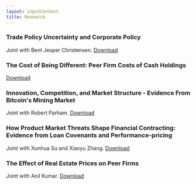 ```yaml
---
layout: inputContent
title: Research
---
```


### Trade Policy Uncertainty and Corporate Policy
Joint with Bent Jesper Christensen. [Download](files/wtoCorporatePolicy.pdf "Trade Policy Uncertainty and Corporate Policy")

### The Cost of Being Different: Peer Firm Costs of Cash Holdings
[Download](https://dx.doi.org/10.2139/ssrn.2972422 "The Cost of Being Different: Peer Firm Costs of Cash Holdings")

### Innovation, Competition, and Market Structure - Evidence From Bitcoin's Mining Market
Joint with Robert Parham.  [Download](https://dx.doi.org/10.2139/ssrn.3080586 "Predictability, Innovation, and Competition in Bitcoin's Mining Market")

### How Product Market Threats Shape Financial Contracting: Evidence from Loan Covenants and Performance-pricing
Joint with Xunhua Su and Xiaoyu Zhang. [Download](https://dx.doi.org/10.2139/ssrn.2410568 "Product market Threats and Financial Contracting: Evidence from Performance-Sensitive Debt")

### The Effect of Real Estate Prices on Peer Firms
Joint with Anil Kumar. [Download](https://dx.doi.org/10.2139/ssrn.3591470 "The Effect of Real Estate Prices on Peer Firms")
